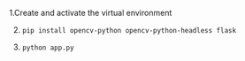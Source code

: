 1.Create and activate the virtual environment  

2. `pip install opencv-python opencv-python-headless flask`
  
4. `python app.py`
